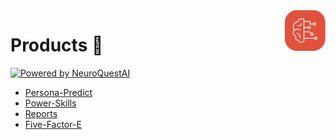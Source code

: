 <img src="https://raw.githubusercontent.com/NeuroQuestAi/neuroquestai.github.io/main/brand/logo/neuroquest-orange-logo.png" align="right" width="65" height="65"/>

# Products 🚀

[![Powered by NeuroQuestAI](https://img.shields.io/badge/powered%20by-NeuroQuestAI-orange.svg?style=flat&colorA=E1523D&colorB=007D8A)](
https://neuroquest.ai)

  - [Persona-Predict](persona-predict)
  - [Power-Skills](power-skills)
  - [Reports](reports)
  - [Five-Factor-E](https://github.com/NeuroQuestAi/five-factor-e) 
